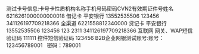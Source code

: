 测试卡号信息:卡号卡性质机构名称手机号码密码CVN2有效期证件号姓名
6216261000000000018 借记卡 平安银行 13552535506 123456   341126197709218366 全渠道
6221558812340000 贷记卡 平安银行 13552535506 123456 123 2311 341126197709218366 互联网
网关、WAP短信验证码 111111 控件短信验证码 123456
B2B企业网银测试账号:账号：123456789001   密码：789001
